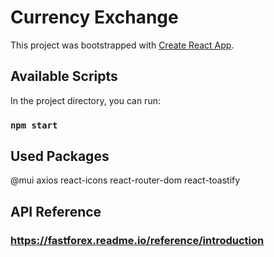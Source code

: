 # Currency Exchange

This project was bootstrapped with [Create React App](https://github.com/facebook/create-react-app).

## Available Scripts

In the project directory, you can run:

### `npm start`

## Used Packages
@mui
axios
react-icons
react-router-dom
react-toastify

## API Reference
### https://fastforex.readme.io/reference/introduction

